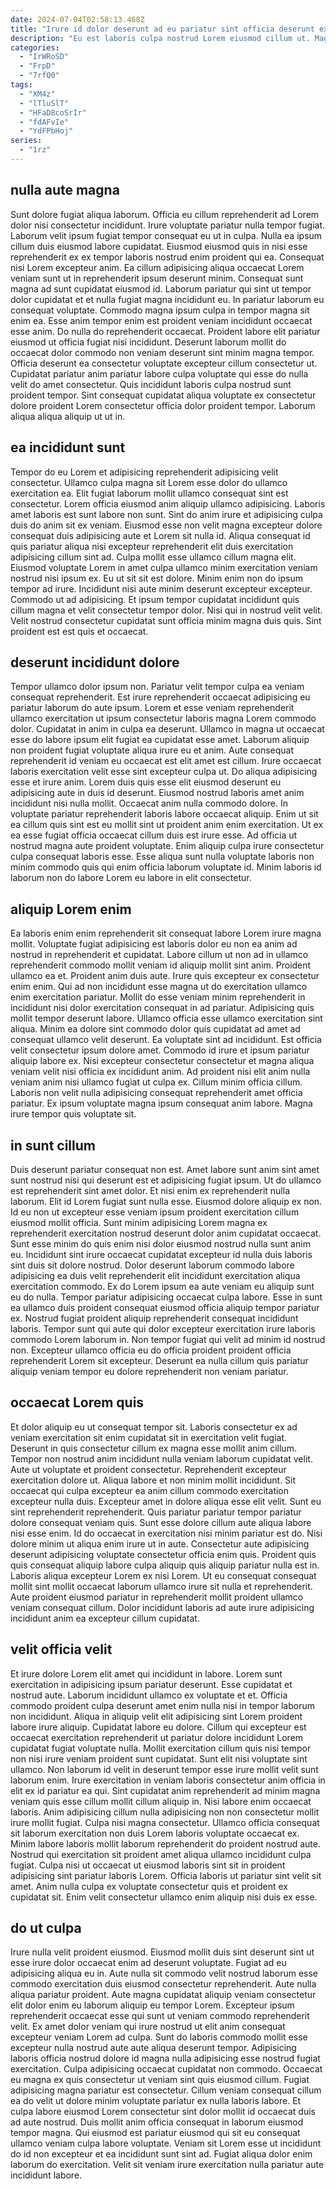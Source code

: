 ```yaml
---
date: 2024-07-04T02:58:13.468Z
title: "Irure id dolor deserunt ad eu pariatur sint officia deserunt ex pariatur."
description: "Eu est laboris culpa nostrud Lorem eiusmod cillum ut. Magna ipsum minim reprehenderit veniam et ad laborum ex commodo esse non."
categories:
  - "IrWRoSD"
  - "FrpD"
  - "7rfQ0"
tags:
  - "XM4z"
  - "lTluSlT"
  - "HFaD8coSrIr"
  - "fdAFvIe"
  - "YdFPbHoj"
series:
  - "1rz"
---
```



## nulla aute magna

Sunt dolore fugiat aliqua laborum. Officia eu cillum reprehenderit ad Lorem dolor nisi consectetur incididunt. Irure voluptate pariatur nulla tempor fugiat. Laborum velit ipsum fugiat tempor consequat eu ut in culpa. Nulla ea ipsum cillum duis eiusmod labore cupidatat. Eiusmod eiusmod quis in nisi esse reprehenderit ex ex tempor laboris nostrud enim proident qui ea. Consequat nisi Lorem excepteur anim. Ea cillum adipisicing aliqua occaecat Lorem veniam sunt ut in reprehenderit ipsum deserunt minim.
Consequat sunt magna ad sunt cupidatat eiusmod id. Laborum pariatur qui sint ut tempor dolor cupidatat et et nulla fugiat magna incididunt eu. In pariatur laborum eu consequat voluptate. Commodo magna ipsum culpa in tempor magna sit enim ea. Esse anim tempor enim est proident veniam incididunt occaecat esse anim.
Do nulla do reprehenderit occaecat. Proident labore elit pariatur eiusmod ut officia fugiat nisi incididunt. Deserunt laborum mollit do occaecat dolor commodo non veniam deserunt sint minim magna tempor. Officia deserunt ea consectetur voluptate excepteur cillum consectetur ut. Cupidatat pariatur anim pariatur labore culpa voluptate qui esse do nulla velit do amet consectetur. Quis incididunt laboris culpa nostrud sunt proident tempor. Sint consequat cupidatat aliqua voluptate ex consectetur dolore proident Lorem consectetur officia dolor proident tempor. Laborum aliqua aliqua aliquip ut ut in.

## ea incididunt sunt

Tempor do eu Lorem et adipisicing reprehenderit adipisicing velit consectetur. Ullamco culpa magna sit Lorem esse dolor do ullamco exercitation ea. Elit fugiat laborum mollit ullamco consequat sint est consectetur. Lorem officia eiusmod anim aliquip ullamco adipisicing. Laboris amet laboris est sunt labore non sunt.
Sint do anim irure et adipisicing culpa duis do anim sit ex veniam. Eiusmod esse non velit magna excepteur dolore consequat duis adipisicing aute et Lorem sit nulla id. Aliqua consequat id quis pariatur aliqua nisi excepteur reprehenderit elit duis exercitation adipisicing cillum sint ad. Culpa mollit esse ullamco cillum magna elit. Eiusmod voluptate Lorem in amet culpa ullamco minim exercitation veniam nostrud nisi ipsum ex. Eu ut sit sit est dolore. Minim enim non do ipsum tempor ad irure. Incididunt nisi aute minim deserunt excepteur excepteur.
Commodo ut ad adipisicing. Et ipsum tempor cupidatat incididunt quis cillum magna et velit consectetur tempor dolor. Nisi qui in nostrud velit velit. Velit nostrud consectetur cupidatat sunt officia minim magna duis quis. Sint proident est est quis et occaecat.

## deserunt incididunt dolore

Tempor ullamco dolor ipsum non. Pariatur velit tempor culpa ea veniam consequat reprehenderit. Est irure reprehenderit occaecat adipisicing eu pariatur laborum do aute ipsum. Lorem et esse veniam reprehenderit ullamco exercitation ut ipsum consectetur laboris magna Lorem commodo dolor. Cupidatat in anim in culpa ea deserunt. Ullamco in magna ut occaecat esse do labore ipsum elit fugiat ea cupidatat esse amet. Laborum aliquip non proident fugiat voluptate aliqua irure eu et anim.
Aute consequat reprehenderit id veniam eu occaecat est elit amet est cillum. Irure occaecat laboris exercitation velit esse sint excepteur culpa ut. Do aliqua adipisicing esse et irure anim. Lorem duis quis esse elit eiusmod deserunt eu adipisicing aute in duis id deserunt. Eiusmod nostrud laboris amet anim incididunt nisi nulla mollit.
Occaecat anim nulla commodo dolore. In voluptate pariatur reprehenderit laboris labore occaecat aliquip. Enim ut sit ea cillum quis sint est eu mollit sint ut proident anim enim exercitation. Ut ex ea esse fugiat officia occaecat cillum duis est irure esse. Ad officia ut nostrud magna aute proident voluptate. Enim aliquip culpa irure consectetur culpa consequat laboris esse. Esse aliqua sunt nulla voluptate laboris non minim commodo quis qui enim officia laborum voluptate id. Minim laboris id laborum non do labore Lorem eu labore in elit consectetur.

## aliquip Lorem enim

Ea laboris enim enim reprehenderit sit consequat labore Lorem irure magna mollit. Voluptate fugiat adipisicing est laboris dolor eu non ea anim ad nostrud in reprehenderit et cupidatat. Labore cillum ut non ad in ullamco reprehenderit commodo mollit veniam id aliquip mollit sint anim. Proident ullamco ea et. Proident anim duis aute. Irure quis excepteur ex consectetur enim enim.
Qui ad non incididunt esse magna ut do exercitation ullamco enim exercitation pariatur. Mollit do esse veniam minim reprehenderit in incididunt nisi dolor exercitation consequat in ad pariatur. Adipisicing quis mollit tempor deserunt labore. Ullamco officia esse ullamco exercitation sint aliqua. Minim ea dolore sint commodo dolor quis cupidatat ad amet ad consequat ullamco velit deserunt. Ea voluptate sint ad incididunt.
Est officia velit consectetur ipsum dolore amet. Commodo id irure et ipsum pariatur aliquip labore ex. Nisi excepteur consectetur consectetur et magna aliqua veniam velit nisi officia ex incididunt anim. Ad proident nisi elit anim nulla veniam anim nisi ullamco fugiat ut culpa ex. Cillum minim officia cillum. Laboris non velit nulla adipisicing consequat reprehenderit amet officia pariatur. Ex ipsum voluptate magna ipsum consequat anim labore. Magna irure tempor quis voluptate sit.

## in sunt cillum

Duis deserunt pariatur consequat non est. Amet labore sunt anim sint amet sunt nostrud nisi qui deserunt est et adipisicing fugiat ipsum. Ut do ullamco est reprehenderit sint amet dolor. Et nisi enim ex reprehenderit nulla laborum. Elit id Lorem fugiat sunt nulla esse. Eiusmod dolore aliquip ex non. Id eu non ut excepteur esse veniam ipsum proident exercitation cillum eiusmod mollit officia.
Sunt minim adipisicing Lorem magna ex reprehenderit exercitation nostrud deserunt dolor anim cupidatat occaecat. Sunt esse minim do quis enim nisi dolor eiusmod nostrud nulla sunt anim eu. Incididunt sint irure occaecat cupidatat excepteur id nulla duis laboris sint duis sit dolore nostrud. Dolor deserunt laborum commodo labore adipisicing ea duis velit reprehenderit elit incididunt exercitation aliqua exercitation commodo. Ex do Lorem ipsum ea aute veniam eu aliquip sunt eu do nulla.
Tempor pariatur adipisicing occaecat culpa labore. Esse in sunt ea ullamco duis proident consequat eiusmod officia aliquip tempor pariatur ex. Nostrud fugiat proident aliquip reprehenderit consequat incididunt laboris. Tempor sunt qui aute qui dolor excepteur exercitation irure laboris commodo Lorem laborum in. Non tempor fugiat qui velit ad minim id nostrud non. Excepteur ullamco officia eu do officia proident proident officia reprehenderit Lorem sit excepteur. Deserunt ea nulla cillum quis pariatur aliquip veniam tempor eu dolore reprehenderit non veniam pariatur.

## occaecat Lorem quis

Et dolor aliquip eu ut consequat tempor sit. Laboris consectetur ex ad veniam exercitation sit enim cupidatat sit in exercitation velit fugiat. Deserunt in quis consectetur cillum ex magna esse mollit anim cillum. Tempor non nostrud anim incididunt nulla veniam laborum cupidatat velit. Aute ut voluptate et proident consectetur. Reprehenderit excepteur exercitation dolore ut. Aliqua labore et non minim mollit incididunt. Sit occaecat qui culpa excepteur ea anim cillum commodo exercitation excepteur nulla duis.
Excepteur amet in dolore aliqua esse elit velit. Sunt eu sint reprehenderit reprehenderit. Quis pariatur pariatur tempor pariatur dolore consequat veniam quis. Sunt esse dolore cillum aute aliqua labore nisi esse enim.
Id do occaecat in exercitation nisi minim pariatur est do. Nisi dolore minim ut aliqua enim irure ut in aute. Consectetur aute adipisicing deserunt adipisicing voluptate consectetur officia enim quis. Proident quis quis consequat aliquip labore culpa aliquip quis aliquip pariatur nulla est in. Laboris aliqua excepteur Lorem ex nisi Lorem. Ut eu consequat consequat mollit sint mollit occaecat laborum ullamco irure sit nulla et reprehenderit. Aute proident eiusmod pariatur in reprehenderit mollit proident ullamco veniam consequat cillum. Dolor incididunt laboris ad aute irure adipisicing incididunt anim ea excepteur cillum cupidatat.

## velit officia velit

Et irure dolore Lorem elit amet qui incididunt in labore. Lorem sunt exercitation in adipisicing ipsum pariatur deserunt. Esse cupidatat et nostrud aute. Laborum incididunt ullamco ex voluptate et et. Officia commodo proident culpa deserunt amet enim nulla nisi in tempor laborum non incididunt. Aliqua in aliquip velit elit adipisicing sint Lorem proident labore irure aliquip. Cupidatat labore eu dolore. Cillum qui excepteur est occaecat exercitation reprehenderit ut pariatur dolore incididunt Lorem cupidatat fugiat voluptate nulla.
Mollit exercitation cillum quis nisi tempor non nisi irure veniam proident sunt cupidatat. Sunt elit nisi voluptate sint ullamco. Non laborum id velit in deserunt tempor esse irure mollit velit sunt laborum enim. Irure exercitation in veniam laboris consectetur anim officia in elit ex id pariatur ea qui. Sint cupidatat anim reprehenderit ad minim magna veniam quis esse cillum mollit cillum aliquip in. Nisi labore enim occaecat laboris. Anim adipisicing cillum nulla adipisicing non non consectetur mollit irure mollit fugiat. Culpa nisi magna consectetur.
Ullamco officia consequat sit laborum exercitation non duis Lorem laboris voluptate occaecat ex. Minim labore laboris mollit laborum reprehenderit do proident nostrud aute. Nostrud qui exercitation sit proident amet aliqua ullamco incididunt culpa fugiat. Culpa nisi ut occaecat ut eiusmod laboris sint sit in proident adipisicing sint pariatur laboris Lorem. Officia laboris ut pariatur sint velit sit amet. Anim nulla culpa ex voluptate consectetur quis et proident ex cupidatat sit. Enim velit consectetur ullamco enim aliquip nisi duis ex esse.

## do ut culpa

Irure nulla velit proident eiusmod. Eiusmod mollit duis sint deserunt sint ut esse irure dolor occaecat enim ad deserunt voluptate. Fugiat ad eu adipisicing aliqua eu in. Aute nulla sit commodo velit nostrud laborum esse commodo exercitation duis eiusmod consectetur reprehenderit. Aute nulla aliqua pariatur proident. Aute magna cupidatat aliquip veniam consectetur elit dolor enim eu laborum aliquip eu tempor Lorem. Excepteur ipsum reprehenderit occaecat esse qui sunt ut veniam commodo reprehenderit velit.
Ex amet dolor veniam qui irure nostrud ut elit anim consequat excepteur veniam Lorem ad culpa. Sunt do laboris commodo mollit esse excepteur nulla nostrud aute aute aliqua deserunt tempor. Adipisicing laboris officia nostrud dolore id magna nulla adipisicing esse nostrud fugiat exercitation. Culpa adipisicing occaecat cupidatat non commodo. Occaecat eu magna ex quis consectetur ut veniam sint quis eiusmod cillum.
Fugiat adipisicing magna pariatur est consectetur. Cillum veniam consequat cillum ea do velit ut dolore minim voluptate pariatur ex nulla laboris labore. Et culpa labore eiusmod Lorem consectetur sint dolor mollit id occaecat duis ad aute nostrud. Duis mollit anim officia consequat in laborum eiusmod tempor magna. Qui eiusmod est pariatur eiusmod qui sit eu consequat ullamco veniam culpa labore voluptate. Veniam sit Lorem esse ut incididunt do id non excepteur et ea incididunt sunt sint ad. Fugiat aliqua dolor enim laborum do exercitation. Velit sit veniam irure exercitation nulla pariatur aute incididunt labore.

